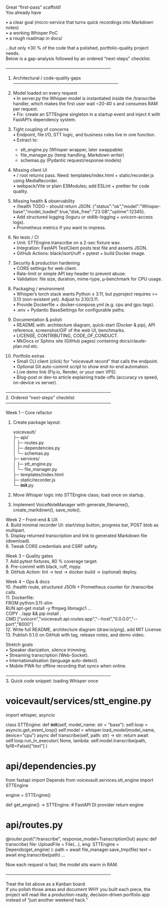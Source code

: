 Great “first-pass” scaffold!  
You already have

• a clear goal (micro-service that turns quick recordings into Markdown notes)  
• a working Whisper PoC  
• a rough roadmap in docs/  

…but only ±30 % of the code that a polished, portfolio-quality project needs.  
Below is a gap-analysis followed by an ordered “next-steps” checklist.

──────────────────────────────────  
1. Architectural / code-quality gaps
──────────────────────────────────  

1. Model loaded on every request  
   • In server.py the Whisper model is instantiated inside the /transcribe handler, which makes the first user wait ~20-40 s and consumes RAM per request.  
   • Fix: create an STTEngine singleton in a startup event and inject it with FastAPI’s dependency system.

2. Tight coupling of concerns  
   • Endpoint, file I/O, STT logic, and business rules live in one function.  
   • Extract to:  
     - stt_engine.py (Whisper wrapper, later swappable)  
     - file_manager.py (temp handling, Markdown writer)  
     - schemas.py (Pydantic request/response models)

3. Missing client UI  
   • / root returns pass. Need: templates/index.html + static/recorder.js using MediaRecorder.  
   • webpack/Vite or plain ESModules; add ESLint + prettier for code quality.

4. Missing health & observability  
   • /health TODO – should return JSON:  {"status":"ok","model":"Whisper-base","model_loaded":true,"disk_free":"23 GB","uptime":12345}.  
   • Add structured logging (loguru or stdlib-logging + uvicorn-access logs).  
   • Prometheus metrics if you want to impress.

5. No tests / CI  
   • Unit: STTEngine.transcribe on a 2-sec fixture wav.  
   • Integration: FastAPI TestClient posts test file and asserts JSON.  
   • GitHub Actions: black/isort/ruff + pytest + build Docker image.

6. Security & production hardening  
   • CORS settings for web client.  
   • Rate-limit or simple API key header to prevent abuse.  
   • Validation: file size, duration, mime-type, µ-benchmark for CPU usage.

7. Packaging / environment  
   • Whisper’s torch stack wants Python ≤ 3.11, but pyproject requires >= 3.13 (non-existent yet). Adjust to 3.10/3.11.  
   • Provide Dockerfile + docker-compose.yml (e.g. cpu and gpu tags).  
   • .env + Pydantic BaseSettings for configurable paths.

8. Documentation & polish  
   • README with: architecture diagram, quick-start (Docker & pip), API reference, screenshot/GIF of the web UI, benchmarks.  
   • LICENSE, CONTRIBUTING, CODE_OF_CONDUCT.  
   • MkDocs or Sphinx site (GitHub pages) containing docs/claude-plan.md etc.

9. Portfolio extras  
   • Small CLI client (click) for “voicevault record” that calls the endpoint.  
   • Optional Git auto-commit script to show end-to-end automation.  
   • Live demo link (Fly.io, Render, or your own VPS).  
   • Blog-post or dev-to article explaining trade-offs (accuracy vs speed, on-device vs server).

──────────────────────────────────  
2. Ordered “next-steps” checklist
──────────────────────────────────  

Week 1 – Core refactor  
1. Create package layout:  

   voicevault/  
     ├─ api/  
     │   ├─ routes.py  
     │   ├─ dependencies.py  
     │   └─ schemas.py  
     ├─ services/  
     │   ├─ stt_engine.py  
     │   └─ file_manager.py  
     ├─ templates/index.html  
     ├─ static/recorder.js  
     └─ __init__.py  

2. Move Whisper logic into STTEngine class; load once on startup.  
3. Implement VoiceNoteManager with generate_filename(), create_markdown(), save_note().

Week 2 – Front-end & UX  
4. Build minimal recorder UI: start/stop button, progress bar, POST blob as multipart.  
5. Display returned transcription and link to generated Markdown file (download).  
6. Tweak CORS credentials and CSRF safety.

Week 3 – Quality gates  
7. Add pytest fixtures, 80 % coverage target.  
8. Pre-commit with black, ruff, mypy.  
9. GitHub Action: lint → test → docker-build → (optional) deploy.

Week 4 – Ops & docs  
10. /health route, structured JSON + Prometheus counter for /transcribe calls.  
11. Dockerfile:  
    FROM python:3.11-slim  
    RUN apt-get install -y ffmpeg libmagic1 …  
    COPY . /app && pip install .  
    CMD ["uvicorn","voicevault.api.routes:app","--host","0.0.0.0","--port","8000"]  
12. Write full README, architecture diagram (draw.io/png), add MIT License.  
13. Publish 0.1.0 on GitHub with tag, release notes, and demo video.

Stretch goals  
• Speaker diarization, silence trimming.  
• Streaming transcription (Web-Socket).  
• Internationalisation (language auto-detect).  
• Mobile PWA for offline recording that syncs when online.

──────────────────────────────────  
3. Quick code snippet: loading Whisper once

# voicevault/services/stt_engine.py
import whisper, asyncio

class STTEngine:
    def __init__(self, model_name: str = "base"):
        self.loop = asyncio.get_event_loop()
        self.model = whisper.load_model(model_name, device="cpu")
    async def transcribe(self, path: str) -> str:
        return await self.loop.run_in_executor(
            None, lambda: self.model.transcribe(path, fp16=False)["text"]
        )

# api/dependencies.py
from fastapi import Depends
from voicevault.services.stt_engine import STTEngine

engine = STTEngine()

def get_engine() -> STTEngine:           # FastAPI DI provider
    return engine

# api/routes.py
@router.post("/transcribe", response_model=TranscriptionOut)
async def transcribe(
    file: UploadFile = File(...), eng: STTEngine = Depends(get_engine)
):
    path = await file_manager.save_tmp(file)
    text = await eng.transcribe(path)
    …

Now each request is fast; the model sits warm in RAM.

──────────────────────────────────  

Treat the list above as a Kanban board.  
If you polish those areas and document WHY you built each piece, the project will read like a production-ready, decision-driven portfolio app instead of “just another weekend hack.”
